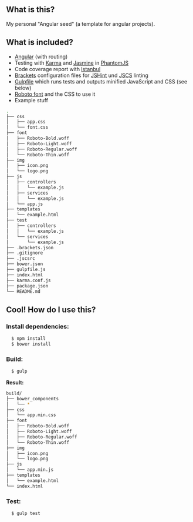 ## What is this?

My personal "Angular seed" (a template for angular projects).

## What is included?

* [Angular](https://angularjs.org/) (with routing)
* Testing with [Karma](http://karma-runner.github.io/) and [Jasmine](http://jasmine.github.io/) in [PhantomJS](http://phantomjs.org/)
* Code coverage report with [Istanbul](https://gotwarlost.github.io/istanbul/)
* [Brackets](http://brackets.io/) configuration files for [JSHint](http://jshint.com/) und [JSCS](http://jscs.info/) linting
* [Gulpfile](http://gulpjs.com/) which runs tests and outputs minified JavaScript and CSS (see below)
* [Roboto font](https://www.google.com/fonts/specimen/Roboto) and the CSS to use it
* Example stuff

```sh
.
├── css
│   ├── app.css
│   └── font.css
├── font
│   ├── Roboto-Bold.woff
│   ├── Roboto-Light.woff
│   ├── Roboto-Regular.woff
│   └── Roboto-Thin.woff
├── img
│   ├── icon.png
│   └── logo.png
├── js
│   ├── controllers
│   │   └── example.js
│   ├── services
│   │   └── example.js
│   └── app.js
├── templates
│   └── example.html
├── test
│   ├── controllers
│   │   └── example.js
│   └── services
│       └── example.js
├── .brackets.json
├── .gitignore
├── .jscsrc
├── bower.json
├── gulpfile.js
├── index.html
├── karma.conf.js
├── package.json
└── README.md
```

## Cool! How do I use this?

### Install dependencies:
```sh
  $ npm install
  $ bower install
```

### Build:
```sh
  $ gulp
```

**Result:**

```sh
build/
├── bower_components
│   └── *
├── css
│   └── app.min.css
├── font
│   ├── Roboto-Bold.woff
│   ├── Roboto-Light.woff
│   ├── Roboto-Regular.woff
│   └── Roboto-Thin.woff
├── img
│   ├── icon.png
│   └── logo.png
├── js
│   └── app.min.js
├── templates
│   └── example.html
└── index.html
```

### Test:
```sh
  $ gulp test
```
